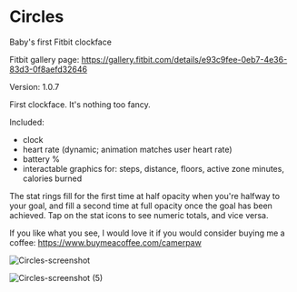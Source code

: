 # Circles
Baby's first Fitbit clockface

Fitbit gallery page: https://gallery.fitbit.com/details/e93c9fee-0eb7-4e36-83d3-0f8aefd32646

Version: 1.0.7

First clockface. It's nothing too fancy.

Included:

- clock
- heart rate (dynamic; animation matches user heart rate)
- battery %
- interactable graphics for: steps, distance, floors, active zone minutes, calories burned

The stat rings fill for the first time at half opacity when you're halfway to your goal, and fill a second time at full opacity once the goal has been achieved.
Tap on the stat icons to see numeric totals, and vice versa.

If you like what you see, I would love it if you would consider buying me a coffee: https://www.buymeacoffee.com/camerpaw

![Circles-screenshot](https://user-images.githubusercontent.com/16981038/139957722-24d43a07-ea9e-4670-bd59-107c996ea6a9.png)

![Circles-screenshot (5)](https://user-images.githubusercontent.com/16981038/139957755-1f9ac5f0-8ff9-4452-b763-b9d0fb9d3227.png)
